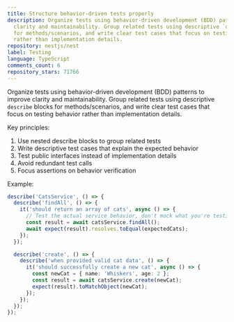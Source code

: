 ```yaml
---
title: Structure behavior-driven tests properly
description: Organize tests using behavior-driven development (BDD) patterns to improve
  clarity and maintainability. Group related tests using descriptive `describe` blocks
  for methods/scenarios, and write clear test cases that focus on testing behavior
  rather than implementation details.
repository: nestjs/nest
label: Testing
language: TypeScript
comments_count: 6
repository_stars: 71766
---
```


Organize tests using behavior-driven development (BDD) patterns to improve clarity and maintainability. Group related tests using descriptive `describe` blocks for methods/scenarios, and write clear test cases that focus on testing behavior rather than implementation details.

Key principles:
1. Use nested describe blocks to group related tests
2. Write descriptive test cases that explain the expected behavior
3. Test public interfaces instead of implementation details
4. Avoid redundant test calls
5. Focus assertions on behavior verification

Example:
```typescript
describe('CatsService', () => {
  describe('findAll', () => {
    it('should return an array of cats', async () => {
      // Test the actual service behavior, don't mock what you're testing
      const result = await catsService.findAll();
      await expect(result).resolves.toEqual(expectedCats);
    });
  });

  describe('create', () => {
    describe('when provided valid cat data', () => {
      it('should successfully create a new cat', async () => {
        const newCat = { name: 'Whiskers', age: 2 };
        const result = await catsService.create(newCat);
        expect(result).toMatchObject(newCat);
      });
    });
  });
});
```